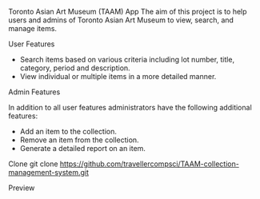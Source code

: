 Toronto Asian Art Museum (TAAM) App
The aim of this project is to help users and admins of Toronto Asian Art Museum to view, search, and manage items.

User Features
- Search items based on various criteria including lot number, title, category, period and description.
- View individual or multiple items in a more detailed manner.

Admin Features

In addition to all user features administrators have the following additional features:
- Add an item to the collection.
- Remove an item from the collection.
- Generate a detailed report on an item.

Clone
git clone https://github.com/travellercompsci/TAAM-collection-management-system.git

Preview

